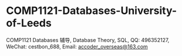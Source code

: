 # COMP1121-Databases-University-of-Leeds
COMP1121 Databases 辅导, Database Theory, SQL, QQ: 496352127, WeChat: cestbon_688, Email: accoder_overseas@163.com
